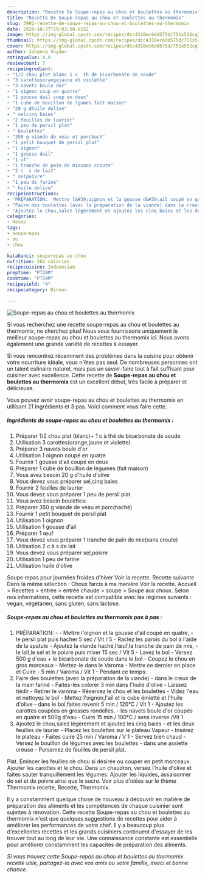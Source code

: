 ```yaml
---
description: "Recette De Soupe-repas au chou et boulettes au thermomix"
title: "Recette De Soupe-repas au chou et boulettes au thermomix"
slug: 3992-recette-de-soupe-repas-au-chou-et-boulettes-au-thermomix
date: 2020-10-27T19:03:50.815Z
image: https://img-global.cpcdn.com/recipes/dcc4310ec6dd575d/751x532cq70/soupe-repas-au-chou-et-boulettes-au-thermomix-photo-principale-de-la-recette.jpg
thumbnail: https://img-global.cpcdn.com/recipes/dcc4310ec6dd575d/751x532cq70/soupe-repas-au-chou-et-boulettes-au-thermomix-photo-principale-de-la-recette.jpg
cover: https://img-global.cpcdn.com/recipes/dcc4310ec6dd575d/751x532cq70/soupe-repas-au-chou-et-boulettes-au-thermomix-photo-principale-de-la-recette.jpg
author: Johanna Snyder
ratingvalue: 4.9
reviewcount: 7
recipeingredient:
- "1/2 chou plat blanc 1 c  th de bicarbonate de soude"
- "3 carottesorangejaune et violette"
- "3 navets boule dor"
- "1 oignon coup en quatre"
- "1 gousse dail coup en deux"
- "1 cube de bouillon de lgumes fait maison"
- "20 g dhuile dolive"
- " selcinq baies"
- "2 feuilles de laurier"
- "1 peu de persil plat"
- " boulettes"
- "350 g viande de veau et porchach"
- "1 petit bouquet de persil plat"
- "1 oignon"
- "1 gousse dail"
- "1 uf"
- "1 tranche de pain de miesans croute"
- "2 c  s de lait"
- " selpoivre"
- "1 peu de farine"
- " huile dolive"
recipeinstructions:
- "PRÉPARATION:  Mettre l&#39;oignon et la gousse d&#39;ail coupé en quatre, le persil plat puis hacher 5 sec / Vit / 5 Raclez les parois du bol à l&#39;aide de la spatule Ajoutez la viande haché,l’œuf,la tranche de pain de mie, le lait,le sel et le poivre puis mixer 15 sec / Vit 5 Lavez le bol Versez 500 g d&#39;eau + le bicarbonate de soude dans le bol Coupez le chou en gros morceaux Mettez-le dans le Varoma  Mettre ce dernier en place et Cuire 5 min / Varoma / Vit 1 Pendant ce temps:"
- "Faire des boulettes (avec la préparation de la viande) dans le creux de la main fariné Faites-les colorer 3 min dans l&#39;huile d&#39;olive Laissez tiédir Retirer le varoma Réservez le chou et les boulettes Videz l&#39;eau et nettoyez le bol Mettez l&#39;oignon,l&#39;ail et le cube émietté et l&#39;huile d&#39;olive dans le bol,faites revenir 5 min / 120°C / Vit 1 Ajoutez les carottes coupées en grosses rondelles, les navets boule d&#39;or coupés en quatre et 500g d&#39;eau Cuire 15 min / 100°C / sens inverse /Vit 1"
- "Ajoutez le chou,salez légèrement et ajoutez les cinq baies et les deux feuilles de laurier Placez les boulettes sur le plateau Vapeur Insérez le plateau Faites cuire 25 min / Varoma / V 1 Servez bien chaud Versez le bouillon de légumes avec les boulettes dans une assiette creuse Parsemez de feuilles de persil plat."
categories:
- Resep
tags:
- souperepas
- au
- chou

katakunci: souperepas au chou 
nutrition: 261 calories
recipecuisine: Indonesian
preptime: "PT28M"
cooktime: "PT59M"
recipeyield: "4"
recipecategory: Dinner

---
```



![Soupe-repas au chou et boulettes au thermomix](https://img-global.cpcdn.com/recipes/dcc4310ec6dd575d/751x532cq70/soupe-repas-au-chou-et-boulettes-au-thermomix-photo-principale-de-la-recette.jpg)

Si vous recherchez une recette soupe-repas au chou et boulettes au thermomix, ne cherchez plus! Nous vous fournissons uniquement le meilleur soupe-repas au chou et boulettes au thermomix ici. Nous avons également une grande variété de recettes à essayer.

Si vous rencontrez récemment des problèmes dans la cuisine pour obtenir votre nourriture idéale, vous n'êtes pas seul. De nombreuses personnes ont un talent culinaire naturel, mais pas un savoir-faire tout à fait suffisant pour cuisiner avec excellence. Cette recette de <strong> Soupe-repas au chou et boulettes au thermomix </strong> est un excellent début, très facile à préparer et délicieuse.

<!--inarticleads1-->

Vous pouvez avoir soupe-repas au chou et boulettes au thermomix en utilisant 21 Ingrédients et 3 pas. Voici comment vous faire cette.

##### Ingrédients de soupe-repas au chou et boulettes au thermomix :

1. Préparer 1/2 chou plat (blanc)+ 1 c à thé de bicarbonate de soude
1. Utilisation 3 carottes(orange,jaune et violette)
1. Préparer 3 navets boule d&#39;or
1. Utilisation 1 oignon coupé en quatre
1. Fournir 1 gousse d&#39;ail coupé en deux
1. Préparer 1 cube de bouillon de légumes (fait maison)
1. Vous avez besoin 20 g d&#39;huile d&#39;olive
1. Vous devez vous préparer  sel,cinq baies
1. Fournir 2 feuilles de laurier
1. Vous devez vous préparer 1 peu de persil plat
1. Vous avez besoin  boulettes:
1. Préparer 350 g viande de veau et porc(haché)
1. Fournir 1 petit bouquet de persil plat
1. Utilisation 1 oignon
1. Utilisation 1 gousse d&#39;ail
1. Préparer 1 œuf
1. Vous devez vous préparer 1 tranche de pain de mie(sans croute)
1. Utilisation 2 c à s de lait
1. Vous devez vous préparer  sel,poivre
1. Utilisation 1 peu de farine
1. Utilisation  huile d&#39;olive


Soupe repas pour journées froides d&#39;hiver Voir la recette. Recette suivante Dans la même sélection : Choux farcis à ma manière Voir la recette. Accueil &gt; Recettes &gt; entrée &gt; entrée chaude &gt; soupe &gt; Soupe aux choux. Selon nos informations, cette recette est compatible avec les régimes suivants : vegan, végétarien, sans gluten, sans lactose. 

<!--inarticleads2-->

##### Soupe-repas au chou et boulettes au thermomix pas à pas :

1. PRÉPARATION: -  - Mettre l&#39;oignon et la gousse d&#39;ail coupé en quatre, - le persil plat puis hacher 5 sec / Vit / 5 - Raclez les parois du bol à l&#39;aide de la spatule - Ajoutez la viande haché,l’œuf,la tranche de pain de mie, - le lait,le sel et le poivre puis mixer 15 sec / Vit 5 - Lavez le bol - Versez 500 g d&#39;eau + le bicarbonate de soude dans le bol - Coupez le chou en gros morceaux - Mettez-le dans le Varoma  - Mettre ce dernier en place et Cuire - 5 min / Varoma / Vit 1 - Pendant ce temps:
1. Faire des boulettes (avec la préparation de la viande) - dans le creux de la main fariné - Faites-les colorer 3 min dans l&#39;huile d&#39;olive - Laissez tiédir - Retirer le varoma - Réservez le chou et les boulettes - Videz l&#39;eau et nettoyez le bol - Mettez l&#39;oignon,l&#39;ail et le cube émietté et l&#39;huile d&#39;olive - dans le bol,faites revenir 5 min / 120°C / Vit 1 - Ajoutez les carottes coupées en grosses rondelles, - les navets boule d&#39;or coupés en quatre et 500g d&#39;eau - Cuire 15 min / 100°C / sens inverse /Vit 1
1. Ajoutez le chou,salez légèrement et ajoutez les cinq baies - et les deux feuilles de laurier - Placez les boulettes sur le plateau Vapeur - Insérez le plateau - Faites cuire 25 min / Varoma / V 1 - Servez bien chaud - Versez le bouillon de légumes avec les boulettes - dans une assiette creuse - Parsemez de feuilles de persil plat.


Plat. Émincer les feuilles de chou si désirée ou couper en petit morceaux. Ajouter les carottes et le chou. Dans un chaudron, versez l&#39;huile d&#39;olive et faites sauter tranquillement les légumes. Ajouter les liquides, assaisonner de sel et de poivre ainsi que le sucre. Voir plus d&#39;idées sur le thème Thermomix recette, Recette, Thermomix. 

<!--inarticleads1-->

<p>
Il y a constamment quelque chose de nouveau à découvrir en matière de préparation des aliments et les compétences de chaque cuisinier sont sujettes à rénovation. Cette recette Soupe-repas au chou et boulettes au thermomix n'est que quelques suggestions de recettes pour aider à améliorer les performances de votre chef. Il y a beaucoup plus d'excellentes recettes et les grands cuisiniers continuent d'essayer de les trouver tout au long de leur vie. Une connaissance constante est essentielle pour améliorer constamment les capacités de préparation des aliments.
</p>

<p>
<i>Si vous trouvez cette Soupe-repas au chou et boulettes au thermomix recette utile, partagez-la avec vos amis ou votre famille, merci et bonne chance.</i>
</p>
